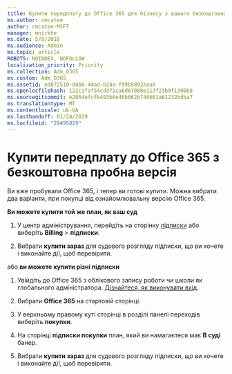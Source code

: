 ```yaml
---
title: Купити передплату до Office 365 для бізнесу з вашого безкоштовна пробна версія
ms.author: cmcatee
author: cmcatee-MSFT
manager: mnirkhe
ms.date: 5/8/2018
ms.audience: Admin
ms.topic: article
ROBOTS: NOINDEX, NOFOLLOW
localization_priority: Priority
ms.collection: Adm_O365
ms.custom: Adm_O365
ms.assetid: ed072510-d4b6-44ad-b24a-f99b9892eaa8
ms.openlocfilehash: 122c1faf54cdd72ca6d67088e113f23b9f1396b8
ms.sourcegitcommit: e2864efcfb493b6e46b662b746661a61232bdba7
ms.translationtype: MT
ms.contentlocale: uk-UA
ms.lasthandoff: 01/24/2019
ms.locfileid: "29495829"
---
```

# <a name="buy-a-subscription-to-office-365-from-your-free-trial"></a>Купити передплату до Office 365 з безкоштовна пробна версія

Ви вже пробували Office 365, і тепер ви готові купити. Можна вибрати два варіанти, при покупці від ознайомлювальну версію Office 365.
  
 **Ви можете купити той же план, як ваш суд**
  
1. У центр адміністрування, перейдіть на сторінку [підписки](https://go.microsoft.com/fwlink/p/?linkid=842054) або виберіть **Billing** \> **підписки**.
    
2. Вибрати **купити зараз** для судового розгляду підписки, що ви хочете і виконайте дії, щоб перевірити. 
    
або **ви можете купити різні підписки**
  
1. Увійдіть до Office 365 з облікового запису роботи чи школи як глобального адміністратора. [Дізнайтеся, як виконувати вхід](https://support.office.com/article/e9eb7d51-5430-4929-91ab-6157c5a050b4).
    
2. Вибрати **Office 365** на стартовій сторінці. 
    
3. У верхньому правому куті сторінці в розділі панелі переходів виберіть **покупки**.
    
4. На сторінці **підписки покупки** план, який ви намагаєтеся має **В суді** банер. 
    
5. Вибрати **купити зараз** для судового розгляду підписки, що ви хочете і виконайте дії, щоб перевірити. 
    

